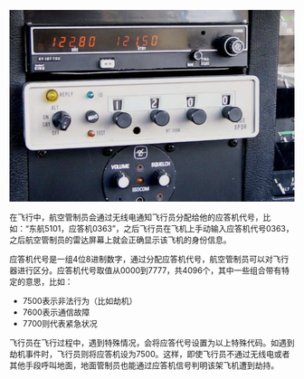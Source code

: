 ![](assets/应答机/image-20230523234914247.png)

在飞行中，航空管制员会通过无线电通知飞行员分配给他的应答机代号，比如：“东航5101，应答机0363”，之后飞行员在飞机上手动输入应答机代号0363，之后航空管制员的雷达屏幕上就会正确显示该飞机的身份信息。

应答机代号是一组4位8进制数字，通过分配应答机代号，航空管制员可以对飞行器进行区分。应答机代号取值从0000到7777，共4096个，其中一些组合带有特定的意思，比如：
- 7500表示非法行为（比如劫机）
- 7600表示通信故障
- 7700则代表紧急状况

飞行员在飞行过程中，遇到特殊情况，会将应答代号设置为以上特殊代码。如遇到劫机事件时，飞行员则将应答机设为7500。这样，即使飞行员不通过无线电或者其他手段呼叫地面，地面管制员也能通过应答机信号判明该架飞机遭到劫持。